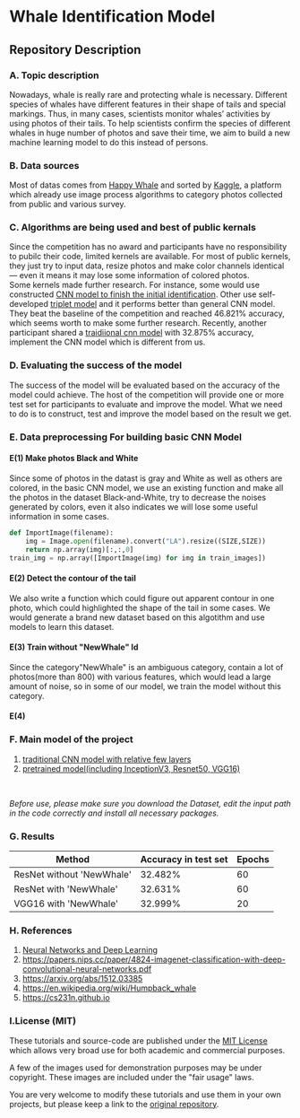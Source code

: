 # Whale Identification Model

## Repository Description

### A. Topic description
Nowadays, whale is really rare and protecting whale is necessary. Different species of whales have different features in their shape of tails and special markings. Thus, in many cases, scientists monitor whales’ activities by using photos of their tails. To help scientists confirm the species of different whales in huge number of photos and save their time, we aim to build a new machine learning model to do this instead of persons.<br />

### B. Data sources
Most of datas comes from [Happy Whale](https://happywhale.com) and sorted by [Kaggle](https://www.kaggle.com), a platform which already use image process algorithms to category photos collected from public and various survey.<br />

### C. Algorithms are being used and best of public kernals
Since the competition has no award and participants have no responsibility to pubilc their code, limited kernels are available. For most of public kernels, they just try to input data, resize photos and make color channels identical — even it means it may lose some information of colored photos.<br />
Some kernels made further research. For instance, some would use constructed [CNN model to finish the initial identification](https://www.kaggle.com/sunnybeta322/what-am-i-whale-let-me-tell-you). Other use self-developed [triplet model](https://www.kaggle.com/CVxTz/beating-the-baseline-keras-lb-0-38) and it performs better than general CNN model. They beat the baseline of the competition and reached 46.821% accuracy, which seems worth to make some further research. Recently, another participant shared a [traidiional cnn model](https://www.kaggle.com/gimunu/data-augmentation-with-keras-into-cnn) with 32.875% accuracy, implement the CNN model which is different from us.<br />

### D. Evaluating the success of the model
The success of the model will be evaluated based on the accuracy of the model could achieve. The host of the competition will provide one or more test set for participants to evaluate and improve the model. What we need to do is to construct, test and improve the model based on the result we get.<br />

### E. Data preprocessing For building basic CNN Model
#### E(1) Make photos Black and White
Since some of photos in the datast is gray and White as well as others are colored, in the basic CNN model, we use an existing function and make all the photos in the dataset Black-and-White, try to decrease the noises generated by colors, even it also indicates we will lose some useful information in some cases.

```python
def ImportImage(filename):
    img = Image.open(filename).convert("LA").resize((SIZE,SIZE))
    return np.array(img)[:,:,0]
train_img = np.array([ImportImage(img) for img in train_images])
```

#### E(2) Detect the contour of the tail
We also write a function which could figure out apparent contour in one photo, which could highlighted the shape of the tail in some cases. We would generate a brand new dataset based on this algotithm and use models to learn this dataset.

#### E(3) Train without "NewWhale" Id
Since the category"NewWhale" is an ambiguous category, contain a lot of photos(more than 800) with various features, which would lead a large amount of noise, so in some of our model, we train the model without this category.

#### E(4)  

### F. Main model of the project
1. [traditional CNN model with relative few layers](https://github.com/ZiyaoQiao/INFO7390_FinalProject/tree/master/Basic%20Model)<br />
2. [pretrained model(including InceptionV3, Resnet50, VGG16)](https://github.com/ZiyaoQiao/INFO7390_FinalProject/blob/master/Pretrained%20Model/InceptionV3.py)<br />
<br />

*Before use, please make sure you download the Dataset, edit the input path in the code correctly and install all necessary packages.*

### G. Results

| Method        | Accuracy in test set                         | Epochs                         |
| ------------- | ---------------------------- | ------------------------------------------------ |
| ResNet without 'NewWhale'            | 32.482%                  | 60                 |
| ResNet with 'NewWhale'            | 32.631%                  | 60                   |
| VGG16 with 'NewWhale'            | 32.999%                  | 20                   |


### H. References
1. [Neural Networks and Deep Learning](https://www.coursera.org/learn/neural-networks-deep-learning)
2. https://papers.nips.cc/paper/4824-imagenet-classification-with-deep-convolutional-neural-networks.pdf
3. https://arxiv.org/abs/1512.03385
4. https://en.wikipedia.org/wiki/Humpback_whale
5. https://cs231n.github.io<br />

### I.License (MIT)
These tutorials and source-code are published under the [MIT License](https://github.com/ZiyaoQiao/INFO7390_FinalProject/blob/master/LICENSE) which allows very broad use for both academic and commercial purposes.<br />

A few of the images used for demonstration purposes may be under copyright. These images are included under the "fair usage" laws.<br />

You are very welcome to modify these tutorials and use them in your own projects, but please keep a link to the [original repository](https://github.com/ZiyaoQiao/INFO7390_FinalProject).<br />
